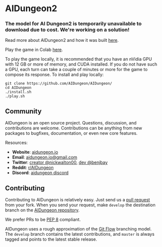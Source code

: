 # AIDungeon2

### The model for AI Dungeon2 is temporarily unavailable to download due to cost. We're working on a solution!

Read more about AIDungeon2 and how it was built [here](https://pcc.cs.byu.edu/2019/11/21/ai-dungeon-2-creating-infinitely-generated-text-adventures-with-deep-learning-language-models/).

Play the game in Colab [here](http://www.aidungeon.io).

To play the game locally, it is recommended that you have an nVidia GPU with 12 GB or more of memory, and CUDA installed. If you do not have such a GPU, each turn can take a couple of minutes or more for the game to compose its response. To install and play locally:
```
git clone https://github.com/AIDungeon/AIDungeon/
cd AIDungeon
./install.sh
./play.sh
```


Community
------------------------

AIDungeon is an open source project. Questions, discussion, and
contributions are welcome. Contributions can be anything from new
packages to bugfixes, documentation, or even new core features.

Resources:

* **Website**: [aidungeon.io](http://www.aidungeon.io/)
* **Email**: aidungeon.io@gmail.com
* **Twitter**: [creator @nickwalton00](https://twitter.com/nickwalton00), [dev @benjbay](https://twitter.com/benjbay)
* **Reddit**: [r/AIDungeon](https://www.reddit.com/r/AIDungeon/)
* **Discord**: [aidungeon discord](https://discord.gg/Dg8Vcz6)


Contributing
------------------------
Contributing to AIDungeon is relatively easy.  Just send us a
[pull request](https://help.github.com/articles/using-pull-requests/) from your fork.
When you send your request, make ``develop`` the destination branch on the
[AIDungeon repository](https://github.com/nickwalton/AIDungeon).

We prefer PRs to be
[PEP 8](https://www.python.org/dev/peps/pep-0008/) compliant.

AIDungeon uses a rough approximation of the
[Git Flow](http://nvie.com/posts/a-successful-git-branching-model/)
branching model.  The ``develop`` branch contains the latest
contributions, and ``master`` is always tagged and points to the latest
stable release.
